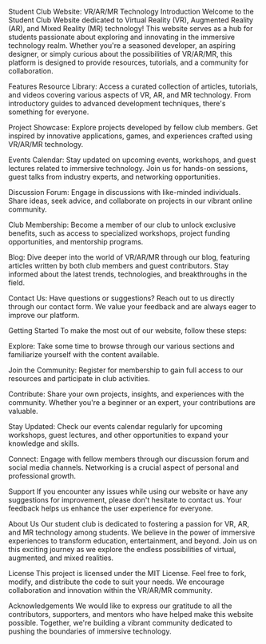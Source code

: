 
Student Club Website: VR/AR/MR Technology
Introduction
Welcome to the Student Club Website dedicated to Virtual Reality (VR), Augmented Reality (AR), and Mixed Reality (MR) technology! This website serves as a hub for students passionate about exploring and innovating in the immersive technology realm. Whether you're a seasoned developer, an aspiring designer, or simply curious about the possibilities of VR/AR/MR, this platform is designed to provide resources, tutorials, and a community for collaboration.

Features
Resource Library: Access a curated collection of articles, tutorials, and videos covering various aspects of VR, AR, and MR technology. From introductory guides to advanced development techniques, there's something for everyone.

Project Showcase: Explore projects developed by fellow club members. Get inspired by innovative applications, games, and experiences crafted using VR/AR/MR technology.

Events Calendar: Stay updated on upcoming events, workshops, and guest lectures related to immersive technology. Join us for hands-on sessions, guest talks from industry experts, and networking opportunities.

Discussion Forum: Engage in discussions with like-minded individuals. Share ideas, seek advice, and collaborate on projects in our vibrant online community.

Club Membership: Become a member of our club to unlock exclusive benefits, such as access to specialized workshops, project funding opportunities, and mentorship programs.

Blog: Dive deeper into the world of VR/AR/MR through our blog, featuring articles written by both club members and guest contributors. Stay informed about the latest trends, technologies, and breakthroughs in the field.

Contact Us: Have questions or suggestions? Reach out to us directly through our contact form. We value your feedback and are always eager to improve our platform.

Getting Started
To make the most out of our website, follow these steps:

Explore: Take some time to browse through our various sections and familiarize yourself with the content available.

Join the Community: Register for membership to gain full access to our resources and participate in club activities.

Contribute: Share your own projects, insights, and experiences with the community. Whether you're a beginner or an expert, your contributions are valuable.

Stay Updated: Check our events calendar regularly for upcoming workshops, guest lectures, and other opportunities to expand your knowledge and skills.

Connect: Engage with fellow members through our discussion forum and social media channels. Networking is a crucial aspect of personal and professional growth.

Support
If you encounter any issues while using our website or have any suggestions for improvement, please don't hesitate to contact us. Your feedback helps us enhance the user experience for everyone.

About Us
Our student club is dedicated to fostering a passion for VR, AR, and MR technology among students. We believe in the power of immersive experiences to transform education, entertainment, and beyond. Join us on this exciting journey as we explore the endless possibilities of virtual, augmented, and mixed realities.

License
This project is licensed under the MIT License. Feel free to fork, modify, and distribute the code to suit your needs. We encourage collaboration and innovation within the VR/AR/MR community.

Acknowledgements
We would like to express our gratitude to all the contributors, supporters, and mentors who have helped make this website possible. Together, we're building a vibrant community dedicated to pushing the boundaries of immersive technology.
